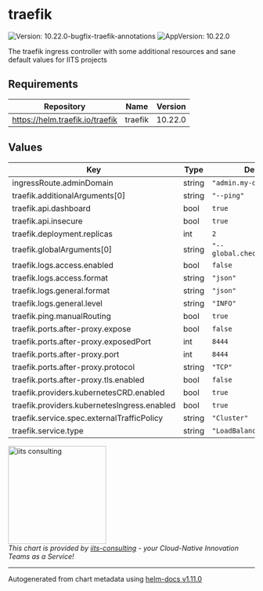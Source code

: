 # traefik

![Version: 10.22.0-bugfix-traefik-annotations](https://img.shields.io/badge/Version-10.22.0--bugfix--traefik--annotations-informational?style=flat-square) ![AppVersion: 10.22.0](https://img.shields.io/badge/AppVersion-10.22.0-informational?style=flat-square)

The traefik ingress controller with some additional resources and sane default values for IITS projects

## Requirements

| Repository | Name | Version |
|------------|------|---------|
| https://helm.traefik.io/traefik | traefik | 10.22.0 |

## Values

| Key | Type | Default | Description |
|-----|------|---------|-------------|
| ingressRoute.adminDomain | string | `"admin.my-domain.com"` |  |
| traefik.additionalArguments[0] | string | `"--ping"` |  |
| traefik.api.dashboard | bool | `true` |  |
| traefik.api.insecure | bool | `true` |  |
| traefik.deployment.replicas | int | `2` |  |
| traefik.globalArguments[0] | string | `"--global.checknewversion"` |  |
| traefik.logs.access.enabled | bool | `false` |  |
| traefik.logs.access.format | string | `"json"` |  |
| traefik.logs.general.format | string | `"json"` |  |
| traefik.logs.general.level | string | `"INFO"` |  |
| traefik.ping.manualRouting | bool | `true` |  |
| traefik.ports.after-proxy.expose | bool | `false` |  |
| traefik.ports.after-proxy.exposedPort | int | `8444` |  |
| traefik.ports.after-proxy.port | int | `8444` |  |
| traefik.ports.after-proxy.protocol | string | `"TCP"` |  |
| traefik.ports.after-proxy.tls.enabled | bool | `false` |  |
| traefik.providers.kubernetesCRD.enabled | bool | `true` |  |
| traefik.providers.kubernetesIngress.enabled | bool | `true` |  |
| traefik.service.spec.externalTrafficPolicy | string | `"Cluster"` |  |
| traefik.service.type | string | `"LoadBalancer"` |  |

<img src="https://iits-consulting.de/wp-content/uploads/2021/08/iits-logo-2021-red-square-xl.png"
alt="iits consulting" id="logo" width="200" height="200">
<br>
*This chart is provided by [iits-consulting](https://iits-consulting.de/) - your Cloud-Native Innovation Teams as a Service!*

----------------------------------------------
Autogenerated from chart metadata using [helm-docs v1.11.0](https://github.com/norwoodj/helm-docs/releases/v1.11.0)
